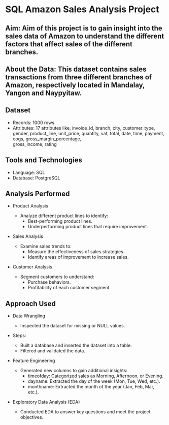 # SQL Amazon Sales Analysis Project

## Aim: Aim of this project is to gain insight into the sales data of Amazon to understand the different factors that affect sales of the different branches.

## About the Data: This dataset contains sales transactions from three different branches of Amazon, respectively located in Mandalay, Yangon and Naypyitaw.

## Dataset
- Records: 1000 rows
- Attributes: 17 attributes like, invoice_id, branch, city, customer_type, gender, product_line, unit_price, quantity, vat, total, date, time, payment, cogs, gross_margin_percentage,       
  gross_income, rating

## Tools and Technologies
- Language: SQL
- Database: PostgreSQL

## Analysis Performed
- Product Analysis
    - Analyze different product lines to identify:
        - Best-performing product lines.
        - Underperforming product lines that require improvement.

- Sales Analysis
    - Examine sales trends to:
        - Measure the effectiveness of sales strategies.
        - Identify areas of improvement to increase sales.

- Customer Analysis
    - Segment customers to understand:
        - Purchase behaviors.
        - Profitability of each customer segment.

## Approach Used
- Data Wrangling
    - Inspected the dataset for missing or NULL values.
- Steps:
    - Built a database and inserted the dataset into a table.
    - Filtered and validated the data.

- Feature Engineering
    - Generated new columns to gain additional insights:
        - timeofday: Categorized sales as Morning, Afternoon, or Evening.
        - dayname: Extracted the day of the week (Mon, Tue, Wed, etc.).
        - monthname: Extracted the month of the year (Jan, Feb, Mar, etc.).

- Exploratory Data Analysis (EDA)
    - Conducted EDA to answer key questions and meet the project objectives.
